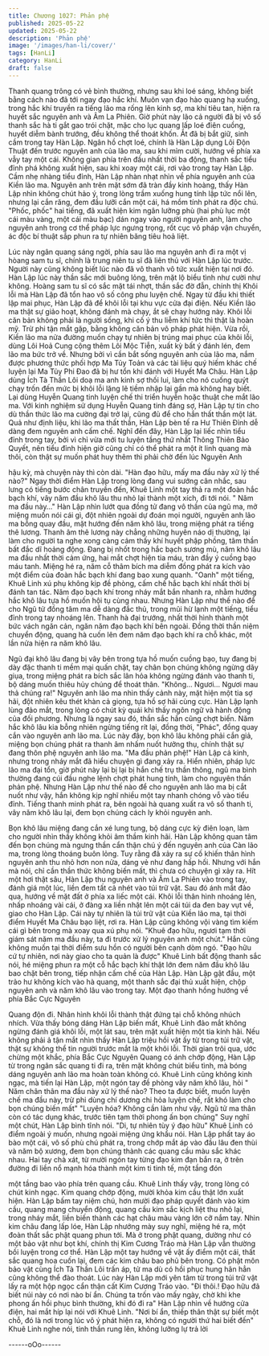 ```yaml
---
title: Chương 1027: Phản phệ
published: 2025-05-22
updated: 2025-05-22
description: 'Phản phệ'
image: '/images/han-li/cover/'
tags: [HanLi]
category: HanLi
draft: false
---
```


Thanh quang trông có vẻ bình thường, nhưng sau khi loé sáng,
không biết bằng cách nào đã tới ngay đạo hắc khí.
Muôn vạn đạo hào quang hạ xuống, trong hắc khí truyền ra tiếng
lão ma rống lên kinh sợ, ma khí tiêu tan, hiện ra huyết sắc nguyên
anh và Âm La Phiên.
Giờ phút này lão cả người đã bị vô số thanh sắc hà ti gắt gao trói
chặt, mặc cho lục quang lấp loé điên cuồng, huyết diễm bành
trướng, đều không thể thoát khốn. Ắt đã bị bắt giữ, sinh cầm trong
tay Hàn Lập.
Ngân hồ chợt loé, chính là Hàn Lập dụng Lôi Độn Thuật đến
trước nguyên anh của lão ma, sau khi mỉm cười, hướng về phía
xa vẫy tay một cái.
Không gian phía trên đầu nhất thời ba động, thanh sắc tiểu đỉnh
phá không xuất hiện, sau khi xoay một cái, rơi vào trong tay Hàn
Lập.
Cầm nhẹ nhàng tiểu đỉnh, Hàn Lập nhàn nhạt nhìn về phía
nguyên anh của Kiền lão ma.
Nguyên anh trên mặt sớm đã tràn đầy kinh hoàng, thấy Hàn Lập
nhìn không chút hảo ý, trong lòng trầm xuống hung tính lập tức
nổi lên, nhưng lại cắn răng, đem đầu lưỡi cắn một cái, há mồm
tính phát ra độc chú.
"Phốc, phốc" hai tiếng, đã xuất hiện kim ngân lưỡng phù (hai phù
lục một cái màu vàng, một cái màu bạc) dán ngay vào người
nguyên anh, làm cho nguyên anh trong cơ thể pháp lực ngưng
trọng, rốt cục vô pháp vận chuyển, ác độc bí thuật sắp phun ra tự
nhiên băng tiêu hoả liệt.

Lúc này ngân quang sáng ngời, phía sau lão ma nguyên anh đi ra
một vị hòang sam tu sĩ, chính là trung niên tu sĩ đã liên thủ với
Hàn Lập lúc trước.
Người này cũng không biết lúc nào đã vô thanh vô tức xuất hiện
tại nơi đó.
Hàn Lập lúc này thần sắc mới buông lỏng, trên mặt lộ biểu tình
như cười như không.
Hoàng sam tu sĩ có sắc mặt tái nhợt, thần sắc đờ đẫn, chính thị
Khôi lỗi mà Hàn Lập đã tổn hao vô số công phu luyện chế.
Ngay từ đầu khi thiết lập mai phục, Hàn Lập đã để khôi lỗi tại khu
vực cửa đại điện. Nếu Kiền lão ma thật sự giảo hoạt, không đánh
mà chạy, ắt sẽ chạy hướng này. Khôi lỗi căn bản không phải là
người sống, khi cố ý thu liễm khí tức thì thật là hoàn mỹ. Trừ phi
tận mắt gặp, bằng không căn bản vô pháp phát hiện.
Vừa rồi, Kiền lão ma nửa đường muốn chạy tự nhiên bị trúng mai
phục của khôi lỗi, dùng Lôi Hoả Cung cộng thêm Lôi Mộc Tiễn,
xuất kỳ bất ý đánh lén, đem lão ma bức trở về.
Nhưng bởi vì cần bắt sống nguyên anh của lão ma, nắm được
phương thức phối hợp Ma Tủy Toản và các tài liệu quý hiếm khác
chế luyện lại Ma Tủy Phi Đao đã bị hư tổn khi đánh với Huyết Ma
Châu. Hàn Lập dùng Ích Tà Thần Lôi doạ ma anh kinh sợ thối lui,
làm cho nó cuống quýt chạy trốn đến mức bị khôi lỗi lặng lẽ tiềm
nhập lại gần mà không hay biết. Lại dùng Huyễn Quang tinh luyện
chế thi triển huyễn hoặc thuật che mắt lão ma. Với kinh nghiệm
sử dụng Huyễn Quang tinh đáng sợ, Hàn Lập tự tin cho dù thần
thức lão ma cường đại trở lại, cũng đủ để cho hắn thất thần một
lát. Quả như định liệu, khi lão ma thất thần, Hàn Lập bèn tế ra Hư
Thiên Đỉnh dễ dàng đem nguyên anh cấm chế.
Nghĩ đến đây, Hàn Lập lại liếc nhìn tiểu đỉnh trong tay, bởi vì chỉ
vừa mới tu luyện tầng thứ nhất Thông Thiên Bảo Quyết, nên tiểu
đỉnh hiện giờ cũng chỉ có thể phát ra một ít linh quang mà thôi,
còn thật sự muốn phát huy thêm thì phải chờ đến lúc Nguyên Anh

hậu kỳ, mà chuyện này thì còn dài.
"Hàn đạo hữu, mấy ma đầu này xử lý thế nào?"
Ngay thời điểm Hàn Lập trong lòng đang vui sướng cân nhắc, sau
lưng có tiếng bước chân truyền đến, Khuê Linh một tay thả ra một
đoàn hắc bạch khí, vây năm đầu khô lâu thu nhỏ lại thành một
xích, đi tới nói.
" Năm ma đầu này…"
Hàn Lập nhìn lướt qua đồng tử đang vô thần của ngũ ma, mở
miệng muốn nói cái gì, đột nhiên ngoài dự đoán mọi người,
nguyên anh lão ma bỗng quay đầu, mặt hướng đến năm khô lâu,
trong miệng phát ra tiếng thê lương.
Thanh âm thê lương này chẳng những huyên náo dị thường, lại
làm cho người ta nghe xong càng cảm thấy khí huyết phập
phồng, tâm thần bất đắc dĩ hoảng động.
Đang bị nhốt trong hắc bạch sương mù, năm khô lâu ma đầu nhất
thời cảm ứng, hai mắt chợt hiện tia máu, tràn đầy ý cuồng bạo
máu tanh. Miệng hé ra, năm cỗ thâm bích ma diễm đồng phát ra
kích vào một điểm của đoàn hắc bạch khí đang bao xung quanh.
"Oanh" một tiếng, Khuê Linh xú phụ không kịp đề phòng, cấm chế
hắc bạch khí nhất thời bị đánh tan tác.
Năm đạo bạch khí trong nháy mắt bắn nhanh ra, nhằm hướng
hắc khô lâu tựa hồ muốn hội tụ cùng nhau.
Nhưng Hàn Lập như thế nào để cho Ngũ tử đồng tâm ma dễ
dàng đắc thủ, trong mũi hừ lạnh một tiếng, tiểu đỉnh trong tay
nhoáng lên.
Thanh hà đại trướng, nhất thời hình thành một bức vách ngăn
cản, ngăn năm đạo bạch khí bên ngoài.
Đồng thời thần niệm chuyển động, quang hà cuốn lên đem năm
đạo bạch khí ra chỗ khác, một lần nửa hiện ra năm khô lâu.

Ngũ đại khô lâu đang bị vây bên trong tựa hồ muốn cuồng bạo,
tuy đang bị dày đặc thanh ti mềm mại quấn chặt, tay chân bọn
chúng không ngừng dãy giụa, trong miệng phát ra bích sắc lân
hỏa không ngừng đánh vào thanh ti, bộ dáng muốn thiêu hủy
chúng để thoát thân.
"Không… Ngươi… Ngươi mau thả chúng ra!"
Nguyên anh lão ma nhìn thấy cảnh này, mặt hiện một tia sợ hãi,
đột nhiên kêu thét khàn cả giọng, tựa hồ sợ hãi cùng cực.
Hàn Lập lạnh lùng đảo mắt, trong lòng có chút kỳ quái khi thấy
ngôn ngữ và hành động của đối phương.
Nhưng là ngay sau đó, thần sắc hắn cũng chợt biến.
Năm hắc khô lâu kia bỗng nhiên ngừng tiếng rít lại, đồng thời,
"Phác", đồng quay cắn vào nguyên anh lão ma.
Lúc này đây, bọn khô lâu không phải cắn giả, miệng bọn chúng
phát ra thanh âm nhấm nuốt hưởng thụ, chính thật sự đang thôn
phệ nguyên anh lão ma.
"Ma đầu phản phệ!"
Hàn Lập cả kinh, nhưng trong nháy mắt đã hiểu chuyện gì đang
xảy ra.
Hiển nhiên, pháp lực lão ma đại tổn, giờ phút này lại bị lại bị hắn
chế trụ thần thông, ngũ ma bình thường đang cúi đầu nghe lệnh
chợt phát hung tính, làm cho nguyên thần phản phệ.
Nhưng Hàn Lập như thế nào để cho nguyên anh lão ma bị cắt
nuốt như vậy, hắn không kịp nghĩ nhiều một tay nhanh chóng vỗ
vào tiểu đỉnh.
Tiếng thanh minh phát ra, bên ngoài hà quang xuất ra vô số thanh
ti, vây năm khô lâu lại, đem bọn chúng cách ly khỏi nguyên anh.

Bọn khô lâu miệng đang cắn xé lung tung, bộ dáng cực kỳ điên
loạn, làm cho người nhìn thấy không khỏi âm thầm kinh hãi.
Hàn Lập không quan tâm đến bọn chúng mà ngưng thần cẩn thận
chú ý đến nguyên anh của Càn lão ma, trong lòng thoáng buôn
lỏng.
Tuy rằng đã xảy ra sự cố khiến thân hình nguyên anh thu nhỏ hơn
non nửa, dáng vẻ như đang hấp hối. Nhưng với hắn mà nói, chỉ
cần thần thức không biến mất, thì chưa có chuyện gì xảy ra.
Hít một hơi thật sâu, Hàn Lập thu nguyên anh và Âm La Phiên
vào trong tay, đánh giá một lúc, liền đem tất cả nhét vào túi trữ
vật. Sau đó ánh mắt đảo qua, hướng về mặt đất ở phía xa liếc
một cái.
Khôi lỗi thân hình nhoáng lên, nhấp nhoáng vài cái, ở đàng xa liền
nhặt lên một cái túi da đen bay vụt về, giao cho Hàn Lập.
Cái này tự nhiên là túi trữ vật của Kiền lão ma, tại thời điểm Huyết
Ma Châu bạo liệt, rơi ra.
Hàn Lập cũng không vội vàng tìm kiếm cái gì bên trong mà xoay
qua xú phụ nói.
"Khuê đạo hữu, ngươi tạm thời giám sát năm ma đầu này, ta đi
trước xử lý nguyên anh một chút."
Hắn cũng không muốn tại thời điểm sưu hồn có người bên cạnh
dòm ngó.
"Đạo hữu cứ tự nhiên, nơi này giao cho ta quản là được"
Khuê Linh bất động thanh sắc nói, hé miệng phun ra một cỗ hắc
bạch khí thật lớn đem năm đầu khô lâu bao chặt bên trong, tiếp
nhận cấm chế của Hàn Lập.
Hàn Lập gật đầu, một trảo hư không kích vào hà quang, một
thanh sắc đại thủ xuất hiện, chộp nguyên anh và năm khô lâu vào
trong tay. Một đạo thanh hồng hướng về phía Bắc Cực Nguyên

Quang độn đi.
Nhân hình khôi lỗi thành thật đứng tại chỗ không nhúch nhích.
Vừa thấy bóng dáng Hàn Lập biến mất, Khuê Linh đảo mắt không
ngừng đánh giá khôi lỗi, một lát sau, trên mặt xuất hiện một tia
kinh hãi.
Nếu không phải ả tận mắt nhìn thấy Hàn Lập triệu hồi vật ấy từ
trong túi trữ vật, thật sự không thể tin người trước mắt là một khôi
lỗi.
Thời gian trôi qua, ước chừng một khắc, phía Bắc Cực Nguyên
Quang có ánh chớp động, Hàn Lập từ trong ngân sắc quang ti đi
ra, trên mặt không chút biểu tình, mà bóng dáng nguyên anh lão
ma hoàn toàn không có.
Khuê Linh cũng không kinh ngạc, mà tiến lại Hàn Lập, một ngón
tay đề phòng vây năm khô lâu, hỏi
" Năm chân thân ma đầu này xử lý thế nào? Theo ta được biết,
muốn luyện chế ma đầu này, trừ phi dùng chí dương chi hỏa luyện
chế, rất khó làm cho bọn chúng biến mất"
"Luyện hóa? Không cần làm như vậy. Ngũ tử ma thân còn có tác
dụng khác, trước tiên tạm thời phong ấn bọn chúng"
Suy nghĩ một chút, Hàn Lập bình tĩnh nói.
"Di, tự nhiên tùy ý đạo hữu"
Khuê Linh có điểm ngoài ý muốn, nhưng ngoài miệng ứng khẩu
nói.
Hàn Lập phất tay áo bào một cái, vô số phù chú phát ra, trong
chớp mắt áp vào đầu lâu đen thùi và năm bộ xương, đem bọn
chúng thành các quang cầu màu sắc khác nhau.
Hai tay chà xát, từ mười ngón tay từng đạo kim đạn bắn ra, ở trên
đường đi liền nổ mạnh hóa thành một kim ti tinh tế, một tầng đón

một tầng bao vào phía trên quang cầu.
Khuê Linh thấy vậy, trong lòng có chút kinh ngạc.
Kim quang chớp động, mười khỏa kim cầu thật lớn xuất hiện.
Hàn Lập bấm tay niệm chú, hơn mười đạo pháp quyết đánh vào
kim cầu, quang mang chuyển động, quang cầu kim sắc kịch liệt
thu nhỏ lại, trong nháy mắt, liền biến thành các hạt châu màu
vàng lớn cỡ nắm tay.
Nhìn kim châu đang lấp lóe, Hàn Lập nhướng mày suy nghĩ,
miệng hé ra, một đoàn thất sắc phật quang phun tới.
Mà ở trong phật quang, dường như có một bảo vật như bọt khí,
chính thị Kim Cương Tráo mà Hàn Lập vẫn thường bồi luyện
trong cơ thể.
Hàn Lập một tay hướng về vật ấy điểm một cái, thất sắc quang
hoa cuốn lại, đem các kim châu bao phủ bên trong.
Có phật môn bảo vật cùng Ích Tà Thần Lôi trấn áp, tử ma dù có
hồi phục hung hãn hẳn cũng không thể đào thoát.
Lúc này Hàn Lập mới yên tâm từ trong túi trữ vật lấy ra một hộp
ngọc cẩn thận cất Kim Cương Tráo vào.
"Đi thôi.! Đạo hữu đã biết núi này có nơi nào bí ẩn. Chúng ta trốn
vào mấy ngày, chờ khi khe phong ấn hồi phục bình thường, khi đó
đi ra"
Hàn Lập nhìn về hướng cửa điện, hai mắt híp lại nói với Khuê
Linh.
"Nơi bí ẩn, thiếp thân thật sự biết một chỗ, đó là nơi trong lúc vô ý
phát hiện ra, không có người thứ hai biết đến"
Khuê Linh nghe nói, tinh thần rung lên, không lưỡng lự trả lời

------oOo------
